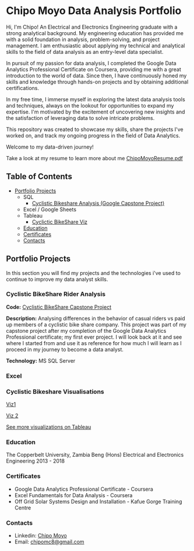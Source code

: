# Chipo Moyo Data Analysis Portfolio
Hi, I'm Chipo! An Electrical and Electronics Engineering graduate with a strong analytical background. My engineering education has provided me with a solid foundation in analysis, problem-solving, and project management. I am enthusiastic about applying my technical and analytical skills to the field of data analysis as an entry-level data specialist.

In pursuit of my passion for data analysis, I completed the Google Data Analytics Professional Certificate on Coursera, providing me with a great introduction to the world of data. Since then, I have continuously honed my skills and knowledge through hands-on projects and by obtaining additional certifications.

In my free time, I immerse myself in exploring the latest data analysis tools and techniques, always on the lookout for opportunities to expand my expertise. I'm motivated by the excitement of uncovering new insights and the satisfaction of leveraging data to solve intricate problems.

This repository was created to showcase my skills, share the projects I've worked on, and track my ongoing progress in the field of Data Analytics. 

Welcome to my data-driven journey!

Take a look at my resume to learn more about me [ChipoMoyoResume.pdf](https://github.com/ChipoMC/Data_Analysis_Portoflio/files/13227787/ChipoMoyoResume.pdf)

## Table of Contents
- [Portfolio Projects](https://github.com/ChipoMC/Data_Analysis_Portoflio/blob/main/README.md#portfolio-projects)
  - SQL
    - [Cyclistic Bikeshare Analysis (Google Capstone Project)](https://github.com/ChipoMC/Data_Analysis_Portoflio#cyclistic-bikeshare-rider-analysis)
  - Excel / Google Sheets
  - Tableau
    - [Cyclictic BikeShare Viz](https://github.com/ChipoMC/Data_Analysis_Portoflio/blob/main/README.md#cyclistic-bikeshare-visualisations)
  - [Education](https://github.com/ChipoMC/Data_Analysis_Portoflio/blob/main/README.md#education)
  - [Certificates](https://github.com/ChipoMC/Data_Analysis_Portoflio/blob/main/README.md#certificates)
  - [Contacts](https://github.com/ChipoMC/Data_Analysis_Portoflio/blob/main/README.md#contacts)
 
 
## Portfolio Projects

In this section you will find my projects and the technologies i've used to continue to improve my data analyst skills.

### Cyclistic BikeShare Rider Analysis
**Code:** [Cyclistic BikeShare Capstone Project](https://github.com/ChipoMC/Portfolio-Projects/blob/main/Cysclistic_Bikeshare_Chipo.sql)

**Description:** Analysing differences in the behavior of casual riders vs paid up members of a cyclistic bike share company. 
This project was part of my capstone project after my completion of the Google Data Analytics Professional certificate; my first ever project. I will look back at it and see where I started from and use it as reference for how much I will learn as I proceed in my journey to become a data analyst.

**Technology:** MS SQL Server

### Excel


### Cyclistic Bikeshare Visualisations
[Viz1](https://github.com/ChipoMC/Portfolio-Projects/blob/main/Tableau-dashboards/cyclistic_dashboard1.png)

[Viz 2](https://github.com/ChipoMC/Portfolio-Projects/blob/main/Tableau-dashboards/cyclistic_bikeshare2.png)

[See more visualizations on Tableau](https://public.tableau.com/app/profile/chipo.moyo/vizzes)

### Education
The Copperbelt University, Zambia 
Beng (Hons) Electrical and Electronics Engineering
2013 - 2018

### Certificates
- Google Data Analytics Professional Certificate - Coursera
- Excel Fundamentals for Data Analysis - Coursera
- Off Grid Solar Systems Design and Installation - Kafue Gorge Training Centre

### Contacts
- Linkedin: [Chipo Moyo](https://www.linkedin.com/in/chipo-moyo-993aa0179/)
- Email: chipomc8@gmail.com






